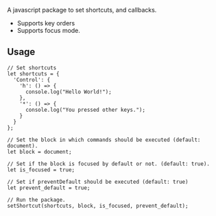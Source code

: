 A javascript package to set shortcuts, and callbacks.

+ Supports key orders
+ Supports focus mode.

## Usage

```
// Set shortcuts
let shortcuts = {
  'Control': {
    'h': () => {
      console.log("Hello World!");
    },
    '*': () => {
      console.log("You pressed other keys.");
    }
  }
};

// Set the block in which commands should be executed (default: document).
let block = document;

// Set if the block is focused by default or not. (default: true).
let is_focused = true;

// Set if preventDefault should be executed (default: true)
let prevent_default = true;

// Run the package.
setShortcut(shortcuts, block, is_focused, prevent_default);
```

